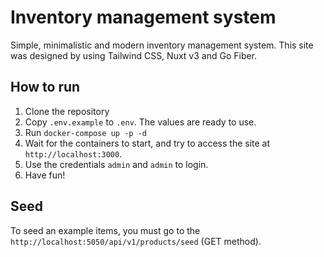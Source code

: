 # Inventory management system

Simple, minimalistic and modern inventory management system. This site was designed by using Tailwind CSS, Nuxt v3 and Go Fiber.

## How to run

1. Clone the repository
2. Copy `.env.example` to `.env`. The values are ready to use.
3. Run `docker-compose up -p -d`
4. Wait for the containers to start, and try to access the site at `http://localhost:3000`.
5. Use the credentials `admin` and `admin` to login.
6. Have fun!

## Seed

To seed an example items, you must go to the `http://localhost:5050/api/v1/products/seed` (GET method).
